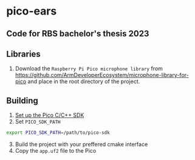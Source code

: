 # pico-ears

## Code for RBS bachelor's thesis 2023

## Libraries

1. Download the `Raspberry Pi Pico microphone library` from https://github.com/ArmDeveloperEcosystem/microphone-library-for-pico and place in the root directory of the project.

## Building

1. [Set up the Pico C/C++ SDK](https://datasheets.raspberrypi.org/pico/getting-started-with-pico.pdf)
2. Set `PICO_SDK_PATH`

```sh
export PICO_SDK_PATH=/path/to/pico-sdk
```

3. Build the project with your preffered cmake interface
4. Copy the `app.uf2` file to the Pico
